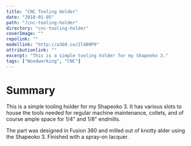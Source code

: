 ```yaml
---
title: "CNC Tooling Holder"
date: "2018-01-05"
path: "/cnc-tooling-holder"
directory: "cnc-tooling-holder"
coverImage: ""
repolink: ""
modellink: "http://a360.co/2lXB9P9"
attributionlink: ""
excerpt: "This is a simple tooling holder for my Shapeoko 3."
tags: ["Woodworking", "CNC"]
---
```


# Summary

This is a simple tooling holder for my Shapeoko 3. It has various slots to house the tools needed for regular machine maintenance, collets, and of course ample space for 1/4" and 1/8" endmills.

The part was designed in Fusion 360 and milled out of knotty alder using the Shapeoko 3. Finished with a spray-on lacquer.
